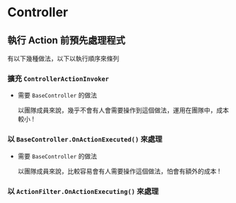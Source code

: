 # Controller

## 執行 Action 前預先處理程式

有以下幾種做法，以下以執行順序來條列

###  擴充 `ControllerActionInvoker`

- 需要 `BaseController` 的做法
  
  以團隊成員來說，幾乎不會有人會需要操作到這個做法，運用在團隊中，成本較小 !

###  以 `BaseController.OnActionExecuted()` 來處理

- 需要 `BaseController` 的做法
  
  以團隊成員來說，比較容易會有人需要操作這個做法，怕會有額外的成本 !

### 以 `ActionFilter.OnActionExecuting()` 來處理

